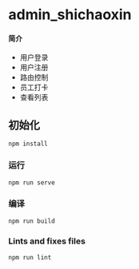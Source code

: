 # admin_shichaoxin

#### 简介
+ 用户登录
+ 用户注册
+ 路由控制
+ 员工打卡
+ 查看列表
## 初始化
```
npm install
```

### 运行
```
npm run serve
```

### 编译
```
npm run build
```

### Lints and fixes files
```
npm run lint
```

